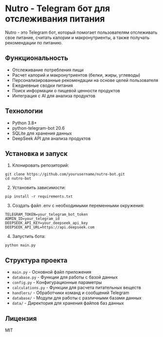 # Nutro - Telegram бот для отслеживания питания

Nutro - это Telegram бот, который помогает пользователям отслеживать свое питание, считать калории и макронутриенты, а также получать рекомендации по питанию.

## Функциональность

- Отслеживание потребления пищи
- Расчет калорий и макронутриентов (белки, жиры, углеводы)
- Персонализированные рекомендации на основе целей пользователя
- Ежедневные сводки питания
- Поиск информации о пищевой ценности продуктов
- Интеграция с AI для анализа продуктов

## Технологии

- Python 3.8+
- python-telegram-bot 20.6
- SQLite для хранения данных
- DeepSeek API для анализа продуктов

## Установка и запуск

1. Клонировать репозиторий:
```
git clone https://github.com/yourusername/nutro-bot.git
cd nutro-bot
```

2. Установить зависимости:
```
pip install -r requirements.txt
```

3. Создать файл .env с необходимыми переменными окружения:
```
TELEGRAM_TOKEN=your_telegram_bot_token
ADMIN_ID=your_telegram_id
DEEPSEEK_API_KEY=your_deepseek_api_key
DEEPSEEK_API_URL=https://api.deepseek.com
```

4. Запустить бота:
```
python main.py
```

## Структура проекта

- `main.py` - Основной файл приложения
- `database.py` - Функции для работы с базой данных
- `config.py` - Конфигурационные параметры
- `calculations.py` - Функции для расчета питательных веществ
- `handlers/` - Обработчики команд и сообщений Telegram
- `database/` - Модули для работы с различными базами данных
- `data/` - Директория для хранения файлов баз данных

## Лицензия

MIT 